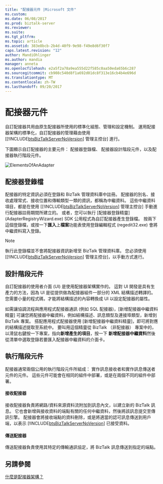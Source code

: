 ```yaml
---
title: "配接器元件 |Microsoft 文件"
ms.custom: 
ms.date: 06/08/2017
ms.prod: biztalk-server
ms.reviewer: 
ms.suite: 
ms.tgt_pltfrm: 
ms.topic: article
ms.assetid: 383e8bcb-2b4d-40f9-9e98-f49e8d6f30f7
caps.latest.revision: "12"
author: MandiOhlinger
ms.author: mandia
manager: anneta
ms.openlocfilehash: e2a5f2a78a9ea555d22f585c0aa50eda65b6c287
ms.sourcegitcommit: cb908c540d8f1a692d01dc8f313e16cb4b4e696d
ms.translationtype: MT
ms.contentlocale: zh-TW
ms.lasthandoff: 09/20/2017
---
```

# <a name="adapter-components"></a>配接器元件
自訂配接器共用由原生配接器所使用的標準化組態、管理和設定機制。 運用配接器架構的標準化，自訂配接器的管理藉由使用 [[!INCLUDE[btsBizTalkServerNoVersion](../includes/btsbiztalkservernoversion-md.md)] 管理主控台] 進行。  
  
 下圖顯示自訂配接器的主要元件： 配接器登錄檔、 配接器設計階段元件，以及配接器執行階段元件。  
  
 ![](../core/media/elementsofanadapter.gif "ElementsOfAnAdapter")  
  
## <a name="adapter-registry-file"></a>配接器登錄檔  
 配接器的特定資訊必須在登錄和 BizTalk 管理資料庫中註冊。 配接器的別名、接收處理常式、接收位置和傳輸類型一類的資訊，都稱為中繼資料。 這些中繼資料項目，都是在使用 [[!INCLUDE[btsBizTalkServerNoVersion](../includes/btsbiztalkservernoversion-md.md)] 管理主控台] 手動進行配接器註冊期間所建立的。 或者，您可以執行 [配接器登錄精靈] (AdapterRegistryWizard.exe) SDK 公用程式為自訂配接器產生登錄檔。 按兩下這個登錄檔，或按一下**匯入**上**檔案**功能表使用登錄編輯程式 (regedit32.exe) 會將中繼資料寫入登錄。  
  
> [!NOTE]
>  執行此登錄檔並不會將配接器資訊新增至 BizTalk 管理資料庫。 您必須使用 [[!INCLUDE[btsBizTalkServerNoVersion](../includes/btsbiztalkservernoversion-md.md)] 管理主控台]，以手動方式進行。  
  
## <a name="design-time-component"></a>設計階段元件  
 自訂配接器的使用者介面 (UI) 是使用配接器架構實作的。 這對 UI 開發是具有生產力的方法，因為 UI 是從提供做為配接器組件一部分的 XML 結構描述轉譯的。 您需要小量的程式碼，才能將結構描述的內容轉換成 UI 以設定配接器的屬性。  
  
 如需讓協調流程與應用程式配接器通訊 (例如 SQL 配接器)，[新增配接器中繼資料精靈] 可讓您將配接器中繼資料，例如結構描述、訊息類型及連接埠類型，新增到 BizTalk 專案。 搭配應用程式配接器使用 [新增配接器中繼資料精靈]，即可將對應的結構描述提取至系統中。 要叫用這個精靈從 BizTalk （非配接器） 專案中的，以滑鼠右鍵按一下專案，指向**新增產生的項目**，按一下 **新增配接器中繼資料**然後從清單中選取登錄若要匯入配接器中繼資料的介面卡。  
  
## <a name="run-time-component"></a>執行階段元件  
 配接器通常兩個公用的執行階段元件所組成： 實作訊息接收者和實作訊息傳送者元件的元件。 這些元件可能會在相同的組件中部署，或是在兩個不同的組件中部署。  
  
#### <a name="receive-adapter"></a>接收配接器  
 接收配接器負責將網路/資料來源資料流附加到訊息內文，以建立新的 BizTalk 訊息。 它也會新增與接收資料的端點有關的任何中繼資料，然後將該訊息提交至傳訊引擎。 配接器會將接收端點的資料刪除，或是將適當的認可訊息傳送到用戶端，以表示 [!INCLUDE[btsBizTalkServerNoVersion](../includes/btsbiztalkservernoversion-md.md)] 已接受資料。  
  
#### <a name="send-adapter"></a>傳送配接器  
 傳送配接器負責使用其特定的傳輸通訊協定，將 BizTalk 訊息傳送到指定的端點。  
  
## <a name="see-also"></a>另請參閱  
 [什麼是配接器架構？](../core/what-is-the-adapter-framework.md)